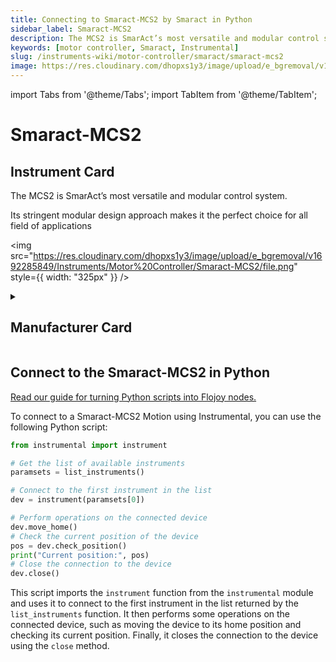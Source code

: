 ```yaml
---
title: Connecting to Smaract-MCS2 by Smaract in Python
sidebar_label: Smaract-MCS2
description: The MCS2 is SmarAct’s most versatile and modular control system.Its stringent modular design approach makes it the perfect choice for all field of applications
keywords: [motor controller, Smaract, Instrumental]
slug: /instruments-wiki/motor-controller/smaract/smaract-mcs2
image: https://res.cloudinary.com/dhopxs1y3/image/upload/e_bgremoval/v1692285849/Instruments/Motor%20Controller/Smaract-MCS2/file.png
---
```


import Tabs from '@theme/Tabs';
import TabItem from '@theme/TabItem';

# Smaract-MCS2

## Instrument Card

<div className="flex">

<div>

The MCS2 is SmarAct’s most versatile and modular control system.

Its stringent modular design approach makes it the perfect choice for all field of applications

</div>

<img src="https://res.cloudinary.com/dhopxs1y3/image/upload/e_bgremoval/v1692285849/Instruments/Motor%20Controller/Smaract-MCS2/file.png" style={{ width: "325px" }} />

</div>

<details>
<summary><h2>Manufacturer Card</h2></summary>

<img src="https://res.cloudinary.com/dhopxs1y3/image/upload/e_bgremoval/v1692125996/Instruments/Vendor%20Logos/SmartAct.png" style={{ width: "100%", objectFit: "cover" }} />

In our [Motion](https://www.smaract.com/en/motion) business unit, we develop and produce high-precision, compact products for nano-positioning that meet the highest demands while being easy to handle. <a href="https://www.smaract.com/en/">Website</a>.

<ul>
  <li>Headquarters: USA</li>
  <li>Yearly Revenue (millions, USD): 15.0</li>
</ul>
</details>

## Connect to the Smaract-MCS2 in Python

[Read our guide for turning Python scripts into Flojoy nodes.](https://docs.flojoy.ai/custom-nodes/creating-custom-node/)


<Tabs>
<TabItem value="Instrumental" label="Instrumental">

To connect to a Smaract-MCS2 Motion using Instrumental, you can use the following Python script:

```python
from instrumental import instrument

# Get the list of available instruments
paramsets = list_instruments()

# Connect to the first instrument in the list
dev = instrument(paramsets[0])

# Perform operations on the connected device
dev.move_home()
# Check the current position of the device
pos = dev.check_position()
print("Current position:", pos)
# Close the connection to the device
dev.close()
```

This script imports the `instrument` function from the `instrumental` module and uses it to connect to the first instrument in the list returned by the `list_instruments` function. It then performs some operations on the connected device, such as moving the device to its home position and checking its current position. Finally, it closes the connection to the device using the `close` method.

</TabItem>
</Tabs>